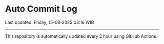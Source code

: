 # Auto Commit Log

Last updated: Friday, 15-08-2025 03:16 WIB

---

This repository is automatically updated every 2 hour using GitHub Actions.
